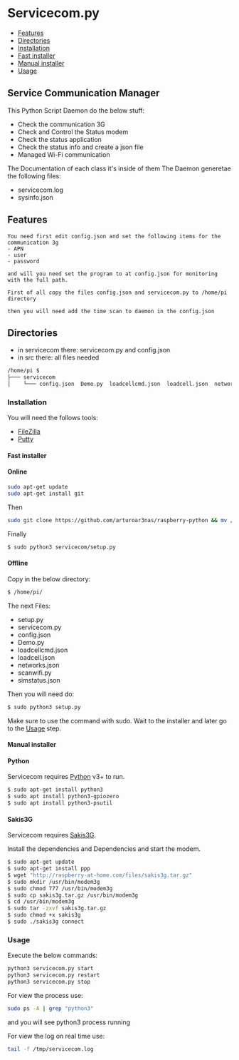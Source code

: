 # Servicecom.py

- [Features](#Usage)
- [Directories](#Usage)
- [Installation](#Usage)
- [Fast installer](#Usage)
- [Manual installer](#Usage)
- [Usage](#Usage)

## Service Communication Manager
  This Python Script Daemon do the below stuff:
  - Check the communication 3G
  - Check and Control the Status modem
  - Check the status application
  - Check the status info and create a json file
  - Managed Wi-Fi communication
  
  The Documentation of each class it's inside of them
  The Daemon generetae the following files:
  - servicecom.log
  - sysinfo.json

##  Features
    You need first edit config.json and set the following items for the communication 3g
    - APN
    - user
    - password

    and will you need set the program to at config.json for monitoring with the full path.

    First of all copy the files config.json and servicecom.py to /home/pi directory

    then you will need add the time scan to daemon in the config.json

## Directories

- in servicecom there:  servicecom.py and config.json
- in src there: all files needed

```sh
/home/pi $ 
├─── servicecom
│    └─── config.json  Demo.py  loadcellcmd.json  loadcell.json  networks.json  README.md  scanwifi.py  servicecom.py  setup.py                   simstatus.json  
```

### Installation

You will need the follows tools:

- [FileZilla](https://filezilla-project.org/)
- [Putty](https://putty.org/)

#### Fast installer
#### Online

```sh
sudo apt-get update
sudo apt-get install git
```
Then
```sh
sudo git clone https://github.com/arturoar3nas/raspberry-python && mv /home/pi/raspberry-python /home/pi/servicecom
```
Finally 
```sh
$ sudo python3 servicecom/setup.py 
```

#### Offline
Copy in the below directory: 

```sh
$ /home/pi/
```
The next Files:

- setup.py
- servicecom.py
- config.json
- Demo.py
- loadcellcmd.json
- loadcell.json
- networks.json
- scanwifi.py
- simstatus.json

Then you will need do:

```sh
$ sudo python3 setup.py 
```
Make sure to use the command with sudo. Wait to the installer
and later go to the [Usage](#Usage) step. 

#### Manual installer

#### Python

Servicecom requires [Python](https://www.python.org/) v3+ to run.
```sh
$ sudo apt-get install python3
$ sudo apt install python3-gpiozero
$ sudo apt install python3-psutil
```
#### Sakis3G

Servicecom requires [Sakis3G](http://raspberry-at-home.com/files/sakis3g.tar.gz).

Install the dependencies and Dependencies and start the modem.
```sh
$ sudo apt-get update
$ sudo apt-get install ppp
$ wget "http://raspberry-at-home.com/files/sakis3g.tar.gz"
$ sudo mkdir /usr/bin/modem3g
$ sudo chmod 777 /usr/bin/modem3g
$ sudo cp sakis3g.tar.gz /usr/bin/modem3g
$ cd /usr/bin/modem3g
$ sudo tar -zxvf sakis3g.tar.gz
$ sudo chmod +x sakis3g
$ sudo ./sakis3g connect
```

### Usage

Execute the below commands:

```sh
python3 servicecom.py start
python3 servicecom.py restart
python3 servicecom.py stop
```

For view the process use:
```sh
sudo ps -A | grep "python3"
```

and you will see python3 process running

For view the log on real time use:
```sh
tail -f /tmp/servicecom.log
```
